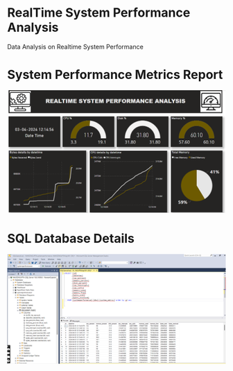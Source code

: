 # RealTime System Performance Analysis
Data Analysis on Realtime System Performance

# System Performance Metrics Report
![](https://github.com/naveen12334/Realtime-System-Performance-Analysis/blob/0f68794e0caa306ddd7e6d6be675e0b25e50d3c1/Images/System%20Performance%20Metrics.png)

# SQL Database Details
![](https://github.com/naveen12334/Realtime-System-Performance-Analysis/blob/0f68794e0caa306ddd7e6d6be675e0b25e50d3c1/SQL.png)


